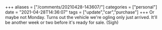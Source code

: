 +++
aliases = ["/comments/20210428-143607/"]
categories = ["personal"]
date = "2021-04-28T14:36:07"
tags = ["update","car","purchase"]
+++
Or maybe not Monday. Turns out the vehicle we're ogling only just arrived. It'll be another week or two before it's ready for sale. (Sigh)

